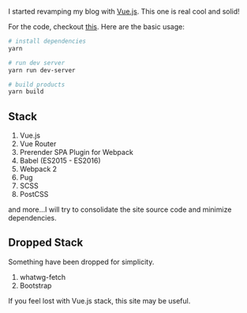 I started revamping my blog with [Vue.js](//vuejs.org). This one is real cool and solid!

For the code, checkout [this](//github.com/pierresaux/blog). Here are the basic usage:

```bash
# install dependencies
yarn

# run dev server
yarn run dev-server

# build products
yarn build
```

## Stack

1. Vue.js
2. Vue Router
3. Prerender SPA Plugin for Webpack
4. Babel (ES2015 - ES2016)
5. Webpack 2
6. Pug
7. SCSS
8. PostCSS

and more...I will try to consolidate the site source code and minimize dependencies.

## Dropped Stack

Something have been dropped for simplicity.

1. whatwg-fetch
2. Bootstrap

If you feel lost with Vue.js stack, this site may be useful.
